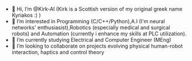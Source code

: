 - 👋 Hi, I’m @Kirk-Al (Kirk is a Scottish version of my original greek name Kyriakos :) )
- 👀 I’m interested in Programming (C/C++/Python),A.I (I'm neural networks' enthusiasist),Robotics (especially medical and surgical robots) and Automation (currently i enhance my skills at PLC utilization).
- 🌱 I’m currently studying Electrical and Computer Engineer (MEng)
- 💞️ I’m looking to collaborate on projects evolving physical human-robot interaction, haptics and control theory


<!---
Kirk-Al/Kirk-Al is a ✨ special ✨ repository because its `README.md` (this file) appears on your GitHub profile.
You can click the Preview link to take a look at your changes.
--->
